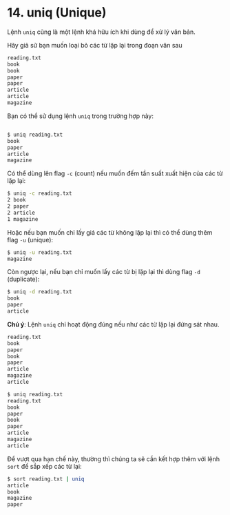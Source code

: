 # 14. uniq (Unique)

Lệnh `uniq` cũng là một lệnh khá hữu ích khi dùng để xử lý văn bản.

Hãy giả sử bạn muốn loại bỏ các từ lặp lại trong đoạn văn sau

```sh
reading.txt
book
book
paper
paper
article
article
magazine
```

Bạn có thể sử dụng lệnh `uniq` trong trường hợp này:

```sh

$ uniq reading.txt
book
paper
article
magazine
```

Có thể dùng lên flag `-c` (count) nếu muốn đếm tần suất xuất hiện của các từ lặp lại:

```sh
$ uniq -c reading.txt
2 book
2 paper
2 article
1 magazine
```

Hoặc nếu bạn muốn chỉ lấy giá các từ không lặp lại thì có thể dùng thêm flag `-u` (unique): 

```sh
$ uniq -u reading.txt
magazine
```

Còn ngược lại, nếu bạn chỉ muốn lấy các từ bị lặp lại thì dùng flag `-d` (duplicate):

```sh
$ uniq -d reading.txt
book
paper
article
```

**Chú ý**: Lệnh `uniq` chỉ hoạt động đúng nếu như các từ lặp lại đứng sát nhau.

```sh
reading.txt
book
paper
book
paper
article
magazine
article

$ uniq reading.txt
reading.txt
book
paper
book
paper
article
magazine
article
```

Để vượt qua hạn chế này, thường thì chúng ta sẽ cần kết hợp thêm với lệnh `sort` để sắp xếp các từ lại:

```sh
$ sort reading.txt | uniq
article
book
magazine
paper
```